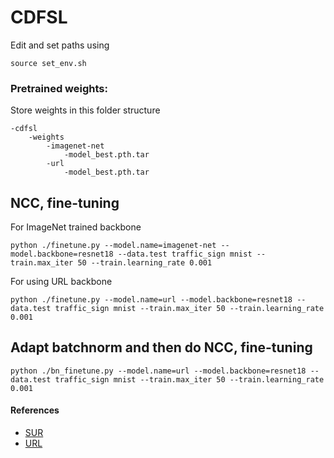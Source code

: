 

# CDFSL 

Edit and set paths using
```commandline
source set_env.sh
```


### Pretrained weights:

Store weights in this folder structure
```commandline
-cdfsl
    -weights
        -imagenet-net
            -model_best.pth.tar
        -url
            -model_best.pth.tar    
```

## NCC, fine-tuning 
For ImageNet trained backbone
```commandline
python ./finetune.py --model.name=imagenet-net --model.backbone=resnet18 --data.test traffic_sign mnist --train.max_iter 50 --train.learning_rate 0.001
```

For using URL backbone 
```commandline
python ./finetune.py --model.name=url --model.backbone=resnet18 --data.test traffic_sign mnist --train.max_iter 50 --train.learning_rate 0.001
```

## Adapt batchnorm and then do NCC, fine-tuning

```commandline
python ./bn_finetune.py --model.name=url --model.backbone=resnet18 --data.test traffic_sign mnist --train.max_iter 50 --train.learning_rate 0.001
```


#### References
- [SUR](https://github.com/dvornikita/SUR)
- [URL](https://github.com/VICO-UoE/URL)
